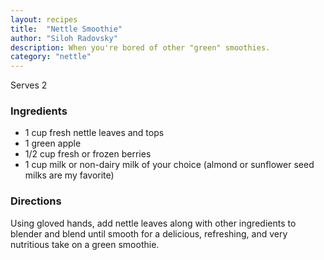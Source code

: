 ```yaml
---
layout: recipes
title:  "Nettle Smoothie"
author: "Siloh Radovsky"
description: When you're bored of other "green" smoothies. 
category: "nettle"
---
```

Serves 2

### Ingredients 
- 1 cup fresh nettle leaves and tops
- 1 green apple
- 1/2 cup fresh or frozen berries
- 1 cup milk or non-dairy milk of your choice (almond or sunflower seed milks are my favorite)

### Directions
Using gloved hands, add nettle leaves along with other ingredients to blender and blend until smooth for a delicious, refreshing, and very nutritious take on a green smoothie.

